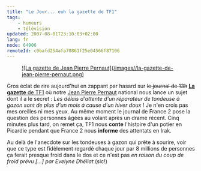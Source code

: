 ```yaml
---
title: "Le Jour... euh la gazette de TF1"
tags:
    - humeurs
    - télévision
updated: 2007-08-01T23:10:03+02:00
lang: fr
node: 64906
remoteId: c0bafd254afa70861f25e04566f87106
---
```

 


<figure class="object-left"><a href="/images/la-gazette-de-jean-pierre-pernaut.png">![La gazette de Jean Pierre Pernaut](/images//la-gazette-de-jean-pierre-pernaut.png)
</a></figure>


Gros éclat de rire aujourd'hui en zappant par hasard sur <strike>le journal de 13h</strike>
[**La gazette** de TF1](http://videos.tf1.fr/video/news/) où notre [Jean Pierre Pernaut](http://fr.wikipedia.org/wiki/Jean-Pierre_Pernaut) national nous lance un sujet dont il a le secret : *Les délais d'attente d'un réparateur de tondeuse à gazon sont de plus d'un mois à cause d'un hiver doux* ! Je n'en crois pas mes oreilles ni mes yeux. Au même moment le journal de France 2 pose la question des personnes âgées au volant après un drame récent. Cinq minutes plus tard, on remet ça, TF1 nous **conte** l'histoire d'un potier en Picardie pendant que France 2 nous **informe** des attentats en Irak.

 
Au delà de l'anecdote sur les tondeuses à gazon qui prête à sourire, voir que ce type est fidèlement regardé chaque jour par 8 millions de personnes ça ferait presque froid dans le dos et ce n'est pas *en raison du coup de froid prévu [...] par Evelyne Dhéliat* (sic!)

